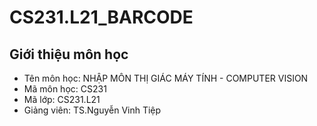 # CS231.L21_BARCODE
## Giới thiệu môn học
* Tên môn học: NHẬP MÔN THỊ GIÁC MÁY TÍNH - COMPUTER VISION
* Mã môn học: CS231
* Mã lớp: CS231.L21
* Giảng viên: TS.Nguyễn Vinh Tiệp

